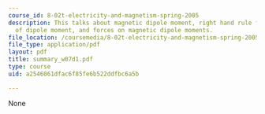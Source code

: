 ```yaml
---
course_id: 8-02t-electricity-and-magnetism-spring-2005
description: This talks about magnetic dipole moment, right hand rule for direction
  of dipole moment, and forces on magnetic dipole moments.
file_location: /coursemedia/8-02t-electricity-and-magnetism-spring-2005/a2546061dfac6f85fe6b522ddfbc6a5b_summary_w07d1.pdf
file_type: application/pdf
layout: pdf
title: summary_w07d1.pdf
type: course
uid: a2546061dfac6f85fe6b522ddfbc6a5b

---
```

None